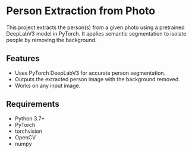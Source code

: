 # Person Extraction from Photo

This project extracts the person(s) from a given photo using a pretrained DeepLabV3 model in PyTorch. It applies semantic segmentation to isolate people by removing the background.

## Features
- Uses PyTorch DeepLabV3 for accurate person segmentation.
- Outputs the extracted person image with the background removed.
- Works on any input image.

## Requirements

- Python 3.7+
- PyTorch
- torchvision
- OpenCV
- numpy

